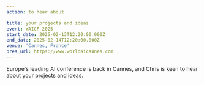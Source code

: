 ```yaml
---
action: to hear about

title: your projects and ideas
event: WAICF 2025
start_date: 2025-02-13T12:20:00.000Z
end_date: 2025-02-14T12:20:00.000Z
venue: 'Cannes, France'
pres_url: https://www.worldaicannes.com
---
```


Europe's leading AI conference is back in Cannes, and Chris is keen to hear about your projects and ideas.